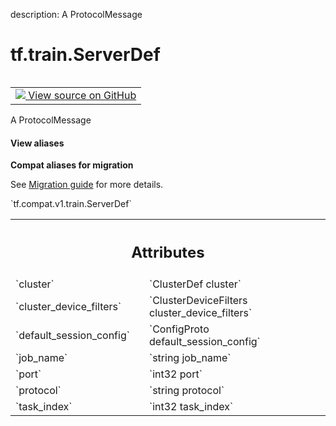 description: A ProtocolMessage

<div itemscope itemtype="http://developers.google.com/ReferenceObject">
<meta itemprop="name" content="tf.train.ServerDef" />
<meta itemprop="path" content="Stable" />
</div>

# tf.train.ServerDef

<!-- Insert buttons and diff -->

<table class="tfo-notebook-buttons tfo-api nocontent" align="left">
<td>
  <a target="_blank" href="https://github.com/tensorflow/tensorflow/blob/r2.3/tensorflow/core/protobuf/tensorflow_server.proto">
    <img src="https://www.tensorflow.org/images/GitHub-Mark-32px.png" />
    View source on GitHub
  </a>
</td>
</table>



A ProtocolMessage

<section class="expandable">
  <h4 class="showalways">View aliases</h4>
  <p>
<b>Compat aliases for migration</b>
<p>See
<a href="https://www.tensorflow.org/guide/migrate">Migration guide</a> for
more details.</p>
<p>`tf.compat.v1.train.ServerDef`</p>
</p>
</section>

<!-- Placeholder for "Used in" -->




<!-- Tabular view -->
 <table class="responsive fixed orange">
<colgroup><col width="214px"><col></colgroup>
<tr><th colspan="2"><h2 class="add-link">Attributes</h2></th></tr>

<tr>
<td>
`cluster`
</td>
<td>
`ClusterDef cluster`
</td>
</tr><tr>
<td>
`cluster_device_filters`
</td>
<td>
`ClusterDeviceFilters cluster_device_filters`
</td>
</tr><tr>
<td>
`default_session_config`
</td>
<td>
`ConfigProto default_session_config`
</td>
</tr><tr>
<td>
`job_name`
</td>
<td>
`string job_name`
</td>
</tr><tr>
<td>
`port`
</td>
<td>
`int32 port`
</td>
</tr><tr>
<td>
`protocol`
</td>
<td>
`string protocol`
</td>
</tr><tr>
<td>
`task_index`
</td>
<td>
`int32 task_index`
</td>
</tr>
</table>



